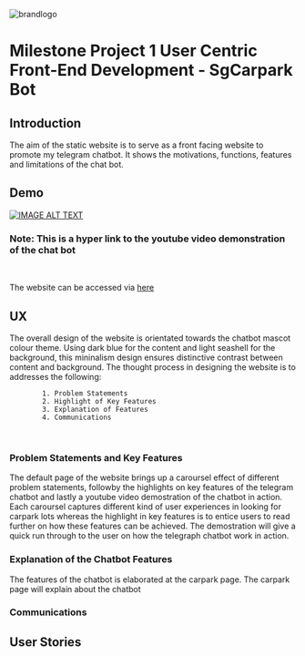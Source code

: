 ![brandlogo](https://github.com/simplyedwin/trent_dip_in_fsswd_project_1/blob/main/images/brandlogo.svg?raw=true)

# Milestone Project 1 User Centric Front-End Development - SgCarpark Bot
## Introduction
The aim of the static website is to serve as a front facing website to promote my telegram chatbot. It 
shows the motivations, functions, features and limitations of the chat bot.

## Demo
[![IMAGE ALT TEXT](http://img.youtube.com/vi/iQbpbqOcjbg/0.jpg)](http://www.youtube.com/watch?v=iQbpbqOcjbg "Telegram Chat Bot")<br />
### Note: This is a hyper link to the youtube video demonstration of the chat bot
<br />

The website can be accessed via [here](http://simplyedwin.github.io/trent_dip_in_fsswd_project_1/)

## UX
The overall design of the website is orientated towards the chatbot mascot colour theme. Using dark blue for the content and light seashell for the background, this mininalism design ensures distinctive contrast between content and background. The thought process in designing the website is to addresses the following:

            1. Problem Statements
            2. Highlight of Key Features 
            3. Explanation of Features
            4. Communications          
 <br />

### Problem Statements and Key Features
The default page of the website brings up a caroursel effect of different problem statements, followby the highlights on key features of the telegram chatbot and lastly a youtube video demostration of the chatbot in action. Each caroursel captures different kind of user experiences in looking for carpark lots whereas the highlight in key features is to entice users to read further on how these features can be achieved. The demostration will give a quick run through to the user on how the telegraph chatbot work in action.

### Explanation of the Chatbot Features
The features of the chatbot is elaborated at the carpark page. The carpark page will explain about the chatbot 

### Communications



## User Stories
